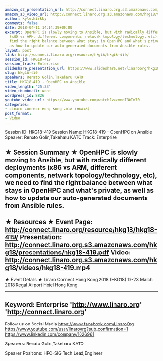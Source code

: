```yaml
---
amazon_s3_presentation_url: http://connect.linaro.org.s3.amazonaws.com/hkg18/presentations/hkg18-419.pdf
amazon_s3_video_url: http://connect.linaro.org.s3.amazonaws.com/hkg18/videos/hkg18-419.mp4
author: kyle.kirkby
comments: false
date: 2018-04-11 14:14:39+00:00
excerpt: OpenHPC is slowly moving to Ansible, but with radically different deployments
  (x86 vs ARM, different components, network topology/technology, etc), we need to
  find the right balance between what stays in OpenHPC and what's private, as well
  as how to update our auto-generated documents from Ansible rules.
layout: post
link: http://connect.linaro.org/resource/hkg18/hkg18-419/
session_id: HKG18-419
session_track: Enterprise
slideshare_presentation_url: https://www.slideshare.net/linaroorg/hkg18419-openhpc-on-ansible
slug: hkg18-419
speakers: Renato Golin,Takeharu KATO
title: HKG18-419 - OpenHPC on Ansible
video_length: '25:33'
video_thumbnail: None
wordpress_id: 8826
youtube_video_url: https://www.youtube.com/watch?v=zmndI30Im70
categories:
- Linaro Connect Hong Kong 2018 (HKG18)
post_format:
- Video
---
```


Session ID: HKG18-419
Session Name: HKG18-419 - OpenHPC on Ansible
Speaker: Renato Golin,Takeharu KATO
Track: Enterprise


★ Session Summary ★
OpenHPC is slowly moving to Ansible, but with radically different deployments (x86 vs ARM, different components, network topology/technology, etc), we need to find the right balance between what stays in OpenHPC and what's private, as well as how to update our auto-generated documents from Ansible rules.
---------------------------------------------------
★ Resources ★
Event Page: http://connect.linaro.org/resource/hkg18/hkg18-419/
Presentation: http://connect.linaro.org.s3.amazonaws.com/hkg18/presentations/hkg18-419.pdf
Video: http://connect.linaro.org.s3.amazonaws.com/hkg18/videos/hkg18-419.mp4
 ---------------------------------------------------
★ Event Details ★
Linaro Connect Hong Kong 2018 (HKG18)
19-23 March 2018 
Regal Airport Hotel Hong Kong

---------------------------------------------------
Keyword: Enterprise
'http://www.linaro.org'
'http://connect.linaro.org'
---------------------------------------------------
Follow us on Social Media
https://www.facebook.com/LinaroOrg
https://www.youtube.com/user/linaroorg?sub_confirmation=1
https://www.linkedin.com/company/1026961

Speakers: Renato Golin,Takeharu KATO

Speaker Positions: HPC-SIG Tech Lead,Engineer


